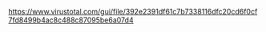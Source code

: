 https://www.virustotal.com/gui/file/392e2391df61c7b7338116dfc20cd6f0cf7fd8499b4ac8c488c87095be6a07d4
